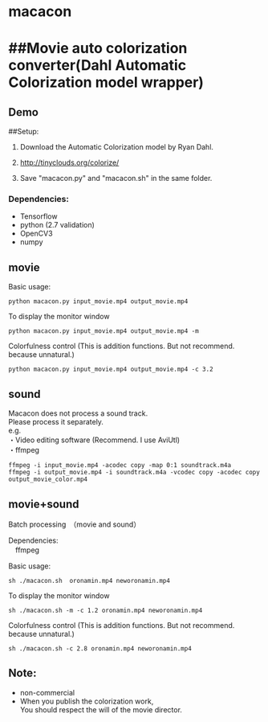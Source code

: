 # macacon  
##Movie auto colorization converter(Dahl Automatic Colorization model wrapper) 
====
## Demo  


##Setup:  
1. Download the Automatic Colorization model by Ryan Dahl.  
2. http://tinyclouds.org/colorize/  

2. Save "macacon.py" and "macacon.sh" in the same folder.  

### Dependencies:
* Tensorflow   
* python (2.7 validation)  
* OpenCV3  
* numpy  


## movie
Basic usage:  

```
python macacon.py input_movie.mp4 output_movie.mp4
```

To display the monitor window
```
python macacon.py input_movie.mp4 output_movie.mp4 -m
```

Colorfulness control (This is addition functions. But not recommend. because unnatural.)
```
python macacon.py input_movie.mp4 output_movie.mp4 -c 3.2
```

## sound
Macacon does not process a sound track.   
Please process it separately.  
 e.g.  
  ・Video editing software (Recommend. I use AviUtl)  
  ・ffmpeg  
```
ffmpeg -i input_movie.mp4 -acodec copy -map 0:1 soundtrack.m4a
ffmpeg -i output_movie.mp4 -i soundtrack.m4a -vcodec copy -acodec copy output_movie_color.mp4
```

## movie+sound
Batch processing　（movie and sound）  

Dependencies:  
　ffmpeg  

Basic usage:  
```
sh ./macacon.sh  oronamin.mp4 neworonamin.mp4
```
To display the monitor window
```
sh ./macacon.sh -m -c 1.2 oronamin.mp4 neworonamin.mp4
```

Colorfulness control (This is addition functions. But not recommend. because unnatural.)
```
sh ./macacon.sh -c 2.8 oronamin.mp4 neworonamin.mp4
```


## Note:
* non-commercial  
* When you publish the colorization work,  
 You should respect the will of the movie director.  
